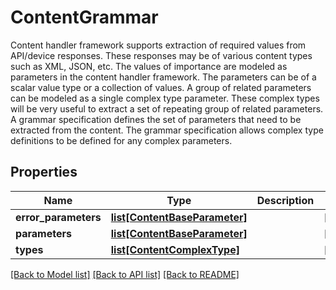 # ContentGrammar

Content handler framework supports extraction of required values from API/device responses. These responses may be of various content types such as XML, JSON, etc. The values of importance are modeled as parameters in the content handler framework.  The parameters can be of a scalar value type or a collection of values. A group of related parameters can be modeled as a single complex type parameter. These complex types will be very useful to extract a set of repeating group of related parameters.  A grammar specification defines the set of parameters that need to be extracted from the content. The grammar specification allows complex type definitions to be defined for any complex parameters. 
## Properties
Name | Type | Description | Notes
------------ | ------------- | ------------- | -------------
**error_parameters** | [**list[ContentBaseParameter]**](ContentBaseParameter.md) |  | [optional] 
**parameters** | [**list[ContentBaseParameter]**](ContentBaseParameter.md) |  | [optional] 
**types** | [**list[ContentComplexType]**](ContentComplexType.md) |  | [optional] 

[[Back to Model list]](../README.md#documentation-for-models) [[Back to API list]](../README.md#documentation-for-api-endpoints) [[Back to README]](../README.md)


